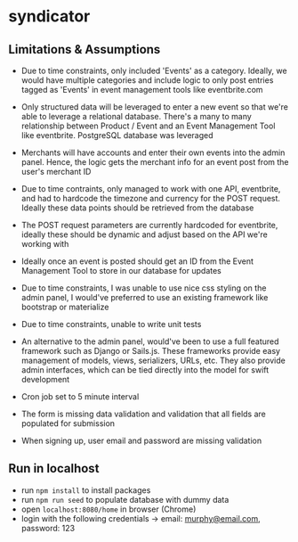 # syndicator

## Limitations & Assumptions
- Due to time constraints, only included 'Events' as a category. Ideally, we would have multiple categories and include logic to only post entries tagged as 'Events' in event management tools like eventbrite.com

- Only structured data will be leveraged to enter a new event so that we're able to leverage a relational database. There's a many to many relationship between Product / Event and an Event Management Tool like eventbrite. PostgreSQL database was leveraged

- Merchants will have accounts and enter their own events into the admin panel. Hence, the logic gets the merchant info for an event post from the user's merchant ID

- Due to time contraints, only managed to work with one API, eventbrite, and had to hardcode the timezone and currency for the POST request. Ideally these data points should be retrieved from the database

- The POST request parameters are currently hardcoded for eventbrite, ideally these should be dynamic and adjust based on the API we're working with

- Ideally once an event is posted should get an ID from the Event Management Tool to store in our database for updates

- Due to time constraints, I was unable to use nice css styling on the admin panel, I would've preferred to use an existing framework like bootstrap or materialize

- Due to time constraints, unable to write unit tests

- An alternative to the admin panel, would've been to use a full featured framework such as Django or Sails.js. These frameworks provide easy management of models, views, serializers, URLs, etc. They also provide admin interfaces, which can be tied directly into the model for swift development

- Cron job set to 5 minute interval

- The form is missing data validation and validation that all fields are populated for submission

- When signing up, user email and password are missing validation

## Run in localhost
- run `npm install` to install packages
- run `npm run seed` to populate database with dummy data
- open `localhost:8080/home` in browser (Chrome)
- login with the following credentials -> email: murphy@email.com, password: 123
